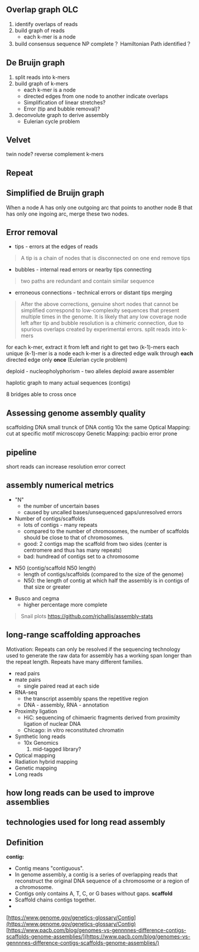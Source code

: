 ## Overlap graph OLC
1. identify overlaps of reads
2. build graph of reads
	* each k-mer is a node
3. build consensus sequence
NP complete？
Hamiltonian Path identified？
## De Bruijn graph
1. split reads into k-mers
2. build graph of k-mers
	* each k-mer is a node
	* directed edges from one node to another indicate overlaps
	* Simplification of linear stretches?
	* Error (tip and bubble removal)?
3. deconvolute graph to derive assembly
	* Eulerian cycle problem
## Velvet
twin node?
reverse complement k-mers
## Repeat

## Simplified de Bruijn graph
When a node A has only one outgoing arc that points to another node B that has only one ingoing arc, merge these two nodes.
## Error removal
* tips - errors at the edges of reads
> A tip is a chain of nodes that is disconnected on one end
> remove tips
* bubbles - internal read errors or nearby tips connecting
> two paths are redundant and contain similar sequence
* erroneous connections - technical errors or distant tips merging
> After the above corrections, genuine short nodes that cannot be simplified correspond to low-complexity sequences that present multiple times in the genome.
> It is likely that any low coverage node left after tip and bubble resolution is a chimeric connection, due to spurious overlaps created by experimental errors.
split reads into k-mers

for each k-mer, extract it from left and right to get two (k-1)-mers
each unique (k-1)-mer is a node
each k-mer is a directed edge 
walk through **each** directed edge only **once** (Eulerian cycle problem)




deploid - nucleopholyphorism - two alleles
deploid aware assembler

haplotic
graph to many actual sequences (contigs)

8 bridges able to cross once


## Assessing genome assembly quality




 


 
 scaffolding DNA
 small trunck of DNA 
 contig
 10x the same
 Optical Mapping: cut at specific motif microscopy
 Genetic Mapping:
 pacbio error prone

## pipeline

 short reads can increase resolution 
 error correct 

## assembly numerical metrics
- "N" 
	+ the number of uncertain bases
	+ caused by uncalled bases/unsequenced gaps/unresolved errors
- Number of contigs/scaffolds
	+ lots of contigs - many repeats
	+ compared to the number of chromosomes, the number of scaffolds should be close to that of chromosomes.
	+ good: 2 contigs map the scaffold from two sides (center is centromere and thus has many repeats)
	+ bad: hundread of contigs set to a chromosome
* N50 (contig/scaffold N50 length)
	+ length of contigs/scaffolds (compared to the size of the genome)
	+ N50:  the length of contig at which half the assembly is in contigs of that size or greater
- Busco and cegma 
	+ higher percentage more complete
> Snail plots https://github.com/rjchallis/assembly-stats
## long-range scaffolding approaches
Motivation: Repeats can only be resolved if the sequencing technology used to generate the raw data for assembly has a working span longer than the repeat length.
Repeats have many different families.
- read pairs
- mate pairs
	+ single paired read at each side
- RNA-seq
	+ the transcript assembly spans the repetitive region
	+ DNA - assembly, RNA - annotation
- Proximity ligation
	+ HiC: sequencing of chimaeric fragments derived from proximity ligation of nuclear DNA
	+ Chicago: in vitro reconstituted chromatin
- Synthetic long reads
	+ 10x Genomics
		1.  mid-tagged library?
- Optical mapping
- Radiation hybrid mapping
- Genetic mapping
- Long reads
## how long reads can be used to improve assemblies
## technologies used for long read assembly

## Definition
**contig:**
- Contig means "contiguous". 
- In genome assembly, a contig is a series of overlapping reads that reconstruct the original DNA sequence of a chromosome or a region of a chromosome. 
- Contigs only contains A, T, C, or G bases without gaps.
**scaffold**
- Scaffold chains contigs together.
- 


[https://www.genome.gov/genetics-glossary/Contig](https://www.genome.gov/genetics-glossary/Contig)
[https://www.pacb.com/blog/genomes-vs-gennnnes-difference-contigs-scaffolds-genome-assemblies/](https://www.pacb.com/blog/genomes-vs-gennnnes-difference-contigs-scaffolds-genome-assemblies/)
<!--stackedit_data:
eyJoaXN0b3J5IjpbLTE3NjI0ODY4OTEsLTE2ODQ1NzM2NjQsLT
E4MzMwODE1Miw2MTU1NjgxNTksLTE1NTIyOTA3MzcsMTM1NDkw
MjYyMCwtMzQyOTI2MDk2LDI3OTc5NjA4NCwxODM5Njg2NjU2LC
0xMDE4MTM5NjA2LC03MzgyNTE4Niw4MjY2NzY3NzYsNDcxNzc4
NDUyLDE3OTIxOTkwMzEsLTE3NjQ1NzQ1NjcsNjA5MzUzOTQsLT
IyMjE2NzEwNCwxNzEwOTUzNDE4LDEzOTc5MDc1MTIsLTE1Mzgy
NTAxOTJdfQ==
-->